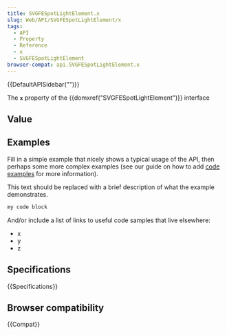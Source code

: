 ```yaml
---
title: SVGFESpotLightElement.x
slug: Web/API/SVGFESpotLightElement/x
tags:
  - API
  - Property
  - Reference
  - x
  - SVGFESpotLightElement
browser-compat: api.SVGFESpotLightElement.x
---
```

{{DefaultAPISidebar("")}}

The **`x`** property of the {{domxref("SVGFESpotLightElement")}} interface 

## Value



## Examples

Fill in a simple example that nicely shows a typical usage of the API, then perhaps some more complex examples (see our guide on how to add [code examples](/en-US/docs/MDN/Contribute/Structures/Code_examples) for more information).

This text should be replaced with a brief description of what the example demonstrates.

```js
my code block
```

And/or include a list of links to useful code samples that live elsewhere:

*   x
*   y
*   z

## Specifications

{{Specifications}}

## Browser compatibility

{{Compat}}


